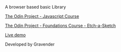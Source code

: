 A browser based basic Library


[The Odin Project - Javascript Course](https://www.theodinproject.com/courses/javascript)

[The Odin Project - Foundations Course - Etch-a-Sketch](https://www.theodinproject.com/courses/foundations/lessons/etch-a-sketch-project)

[Live demo](https://gravender.github.io/Library/)

Developed by Gravender
